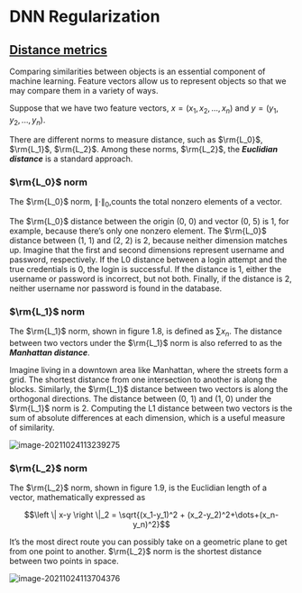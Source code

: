 # DNN Regularization

## [Distance metrics][1]

Comparing similarities between objects is an essential component of machine learning. Feature vectors allow us to represent objects so that we may compare them in a variety of ways. 

Suppose that we have two feature vectors, $x = (x_1, x_2, ..., x_n)$ and $y = (y_1, y_2, ..., y_n)$. 

There are different norms to measure distance, such as $\rm{L_0}$,  $\rm{L_1}$,  $\rm{L_2}$. Among these norms, $\rm{L_2}$, the ***Euclidian distance*** is a standard approach.

### $\rm{L_0}$ norm

The $\rm{L_0}$ norm, $\left \| \cdot  \right \|_0$,counts the total nonzero elements of a vector. 

The $\rm{L_0}$ distance between the origin (0, 0) and vector (0, 5) is 1, for example, because there’s only one nonzero element. The $\rm{L_0}$ distance between (1, 1) and (2, 2) is 2, because neither dimension matches up. Imagine that the first and second dimensions represent username and password, respectively. If the L0 distance between a login attempt and the true credentials is 0, the login is successful. If the distance is 1, either the username or password is incorrect, but not both. Finally, if the distance is 2, neither username nor password is found in the database.

### $\rm{L_1}$ norm

The $\rm{L_1}$ norm, shown in figure 1.8, is defined as $\sum x_n$. The distance between two vectors under the $\rm{L_1}$ norm is also referred to as the ***Manhattan distance***. 

Imagine living in a downtown area like Manhattan, where the streets form a grid. The shortest distance from one intersection to another is along the blocks. Similarly, the $\rm{L_1}$ distance between two vectors is along the orthogonal directions. The distance between (0, 1) and (1, 0) under the $\rm{L_1}$ norm is 2. Computing the L1 distance between two vectors is the sum of absolute differences at each dimension, which is a useful measure of similarity.

![image-20211024113239275](C:\Users\solaris2578\AppData\Roaming\Typora\typora-user-images\image-20211024113239275.png)

### $\rm{L_2}$ norm

The $\rm{L_2}$ norm, shown in figure 1.9, is the Euclidian length of a vector, mathematically expressed as

$$\left \| x-y  \right \|_2 = \sqrt{(x_1-y_1)^2 + (x_2-y_2)^2+\dots+(x_n-y_n)^2}$$

It’s the most direct route you can possibly take on a geometric plane to get from one point to another. $\rm{L_2}$ norm is the shortest distance between two points in space.

![image-20211024113704376](C:\Users\solaris2578\AppData\Roaming\Typora\typora-user-images\image-20211024113704376.png)

[1]: https://livebook.manning.com/book/machine-learning-with-tensorflow-second-edition/chapter-1/101 "Machine Learning with TensorFlow, 2e, Chapter 1.3"



